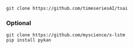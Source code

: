 ```
git clone https://github.com/timeseriesAI/tsai
```

### Optional
```
git clone https://github.com/myscience/x-lstm
pip install pykan
```